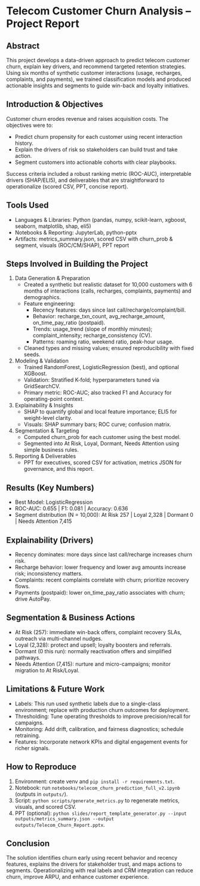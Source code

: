 # Telecom Customer Churn Analysis – Project Report

## Abstract
This project develops a data-driven approach to predict telecom customer churn, explain key drivers, and recommend targeted retention strategies. Using six months of synthetic customer interactions (usage, recharges, complaints, and payments), we trained classification models and produced actionable insights and segments to guide win-back and loyalty initiatives.

## Introduction & Objectives
Customer churn erodes revenue and raises acquisition costs. The objectives were to:
- Predict churn propensity for each customer using recent interaction history.
- Explain the drivers of risk so stakeholders can build trust and take action.
- Segment customers into actionable cohorts with clear playbooks.

Success criteria included a robust ranking metric (ROC-AUC), interpretable drivers (SHAP/ELI5), and deliverables that are straightforward to operationalize (scored CSV, PPT, concise report).

## Tools Used
- Languages & Libraries: Python (pandas, numpy, scikit-learn, xgboost, seaborn, matplotlib, shap, eli5)
- Notebooks & Reporting: JupyterLab, python-pptx
- Artifacts: metrics_summary.json, scored CSV with churn_prob & segment, visuals (ROC/CM/SHAP), PPT report

## Steps Involved in Building the Project
1. Data Generation & Preparation
   - Created a synthetic but realistic dataset for 10,000 customers with 6 months of interactions (calls, recharges, complaints, payments) and demographics.
   - Feature engineering:
     - Recency features: days since last call/recharge/complaint/bill.
     - Behavior: recharge_txn_count, avg_recharge_amount, on_time_pay_ratio (postpaid).
     - Trends: usage_trend (slope of monthly minutes); complaint_intensity; recharge_consistency (CV).
     - Patterns: roaming ratio, weekend ratio, peak-hour usage.
   - Cleaned types and missing values; ensured reproducibility with fixed seeds.
2. Modeling & Validation
   - Trained RandomForest, LogisticRegression (best), and optional XGBoost.
   - Validation: Stratified K-fold; hyperparameters tuned via GridSearchCV.
   - Primary metric: ROC-AUC; also tracked F1 and Accuracy for operating-point context.
3. Explainability & Insights
   - SHAP to quantify global and local feature importance; ELI5 for weight-level clarity.
   - Visuals: SHAP summary bars; ROC curve; confusion matrix.
4. Segmentation & Targeting
   - Computed churn_prob for each customer using the best model.
   - Segmented into At Risk, Loyal, Dormant, Needs Attention using simple business rules.
5. Reporting & Deliverables
   - PPT for executives, scored CSV for activation, metrics JSON for governance, and this report.

## Results (Key Numbers)
- Best Model: LogisticRegression
- ROC-AUC: 0.655 | F1: 0.081 | Accuracy: 0.636
- Segment distribution (N = 10,000): At Risk 257 | Loyal 2,328 | Dormant 0 | Needs Attention 7,415

## Explainability (Drivers)
- Recency dominates: more days since last call/recharge increases churn risk.
- Recharge behavior: lower frequency and lower avg amounts increase risk; inconsistency matters.
- Complaints: recent complaints correlate with churn; prioritize recovery flows.
- Payments (postpaid): lower on_time_pay_ratio associates with churn; drive AutoPay.

## Segmentation & Business Actions
- At Risk (257): immediate win-back offers, complaint recovery SLAs, outreach via multi-channel nudges.
- Loyal (2,328): protect and upsell; loyalty boosters and referrals.
- Dormant (0 this run): normally reactivation offers and simplified pathways.
- Needs Attention (7,415): nurture and micro-campaigns; monitor migration to At Risk/Loyal.

## Limitations & Future Work
- Labels: This run used synthetic labels due to a single-class environment; replace with production churn outcomes for deployment.
- Thresholding: Tune operating thresholds to improve precision/recall for campaigns.
- Monitoring: Add drift, calibration, and fairness diagnostics; schedule retraining.
- Features: Incorporate network KPIs and digital engagement events for richer signals.

## How to Reproduce
1. Environment: create venv and `pip install -r requirements.txt`.
2. Notebook: run `notebooks/telecom_churn_prediction_full_v2.ipynb` (outputs in `outputs/`).
3. Script: `python scripts/generate_metrics.py` to regenerate metrics, visuals, and scored CSV.
4. PPT (optional): `python slides/report_template_generator.py --input outputs/metrics_summary.json --output outputs/Telecom_Churn_Report.pptx`.

## Conclusion
The solution identifies churn early using recent behavior and recency features, explains the drivers for stakeholder trust, and maps actions to segments. Operationalizing with real labels and CRM integration can reduce churn, improve ARPU, and enhance customer experience.
